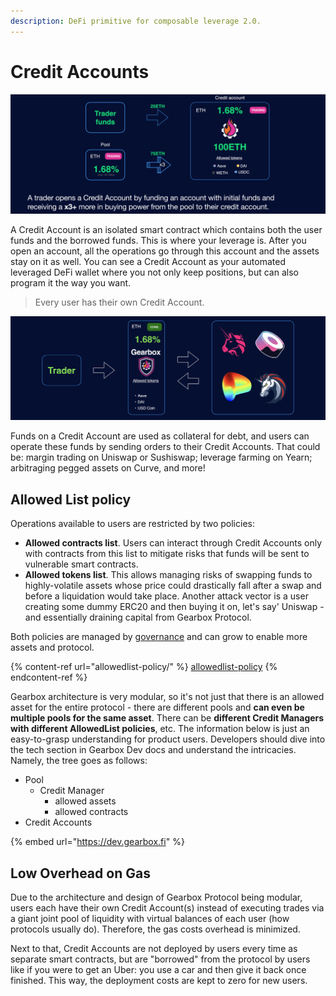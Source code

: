 ```yaml
---
description: DeFi primitive for composable leverage 2.0.
---
```


# Credit Accounts

![](<../../.gitbook/assets/Screenshot 2021-08-07 at 22.49.38.png>)

A Credit Account is an isolated smart contract which contains both the user funds and the borrowed funds. This is where your leverage is. After you open an account, all the operations go through this account and the assets stay on it as well. You can see a Credit Account as your automated leveraged DeFi wallet where you not only keep positions, but can also program it the way you want.&#x20;

> Every user has their own Credit Account.

![](<../../.gitbook/assets/Screenshot 2021-08-07 at 23.07.53.png>)

Funds on a Credit Account are used as collateral for debt, and users can operate these funds by sending orders to their Credit Accounts. That could be: margin trading on Uniswap or Sushiswap; leverage farming on Yearn; arbitraging pegged assets on Curve, and more!

## Allowed List policy

Operations available to users are restricted by two policies:

* **Allowed contracts list**. Users can interact through Credit Accounts only with contracts from this list to mitigate risks that funds will be sent to vulnerable smart contracts.
* **Allowed tokens list**. This allows managing risks of swapping funds to highly-volatile assets whose price could drastically fall after a swap and before a liquidation would take place. Another attack vector is a user creating some dummy ERC20 and then buying it on, let's say' Uniswap - and essentially draining capital from Gearbox Protocol.

Both policies are managed by [governance](../../governance/setup/) and can grow to enable more assets and protocol.

{% content-ref url="allowedlist-policy/" %}
[allowedlist-policy](allowedlist-policy/)
{% endcontent-ref %}

Gearbox architecture is very modular, so it's not just that there is an allowed asset for the entire protocol - there are different pools and **can even be multiple pools for the same asset**. There can be **different Credit Managers with different AllowedList policies**, etc. The information below is just an easy-to-grasp understanding for product users. Developers should dive into the tech section in Gearbox Dev docs and understand the intricacies. Namely, the tree goes as follows:

* Pool
  * Credit Manager
    * allowed assets
    * allowed contracts
* Credit Accounts

{% embed url="https://dev.gearbox.fi" %}

## Low Overhead on Gas

Due to the architecture and design of Gearbox Protocol being modular, users each have their own Credit Account(s) instead of executing trades via a giant joint pool of liquidity with virtual balances of each user (how protocols usually do). Therefore, the gas costs overhead is minimized.&#x20;

Next to that, Credit Accounts are not deployed by users every time as separate smart contracts, but are "borrowed" from the protocol by users like if you were to get an Uber: you use a car and then give it back once finished. This way, the deployment costs are kept to zero for new users.
